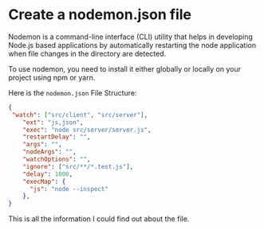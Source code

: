 # Create a nodemon.json file

Nodemon is a command-line interface (CLI) utility that helps in developing Node.js based applications by automatically restarting the node application when file changes in the directory are detected.

To use nodemon, you need to install it either globally or locally on your project using npm or yarn.

Here is the `nodemon.json` File Structure:

```json
{
 "watch": ["src/client", "src/server"],
    "ext": "js,json",
    "exec": "node src/server/server.js",
    "restartDelay": "",
    "args": "",
    "nodeArgs": "",
    "watchOptions": "",
    "ignore": ["src/**/*.test.js"],
    "delay": 1000,
    "execMap": {
      "js": "node --inspect"
    },
}
```

This is all the information I could find out about the file.

